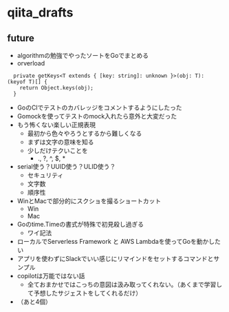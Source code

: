 # qiita_drafts

## future

- algorithmの勉強でやったソートをGoでまとめる
- orverload

```
  private getKeys<T extends { [key: string]: unknown }>(obj: T): (keyof T)[] {
    return Object.keys(obj);
  }
```


* GoのCIでテストのカバレッジをコメントするようにしたった
* Gomockを使ってテストのmock入れたら意外と大変だった
* もう怖くない楽しい正規表現
    * 最初から色々やろうとするから難しくなる
    * まずは文字の意味を知る
    * 少しだけテクいことを
        * ., ?, ^, $, *
* serial使う？UUID使う？ULID使う？
    * セキュリティ
    * 文字数
    * 順序性
* WinとMacで部分的にスクショを撮るショートカット
    * Win
    * Mac
* Goのtime.Timeの書式が特殊で初見殺し過ぎる
    * ワイ記法
* ローカルでServerless Framework と AWS Lambdaを使ってGoを動かしたい
* アプリを使わずにSlackでいい感じにリマインドをセットするコマンドとサンプル
* copilotは万能ではない話
    * 全ておまかせではこっちの意図は汲み取ってくれない。（あくまで学習して予想したサジェストをしてくれるだけ）
* （あと4個）
